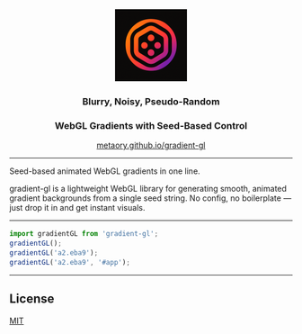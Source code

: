 <div align="center">
    <img src=".github/assets/logo.png" alt="demo" height="128" />
    <h3>Blurry, Noisy, Pseudo-Random</h3>
    <h3>WebGL Gradients with Seed-Based Control</h3>
    <p>
        <a href="https://metaory.github.io/gradient-gl/">
            metaory.github.io/gradient-gl
        </a>
    </p>
</div>

---

Seed-based animated WebGL gradients in one line.

gradient-gl is a lightweight WebGL library for generating smooth, animated gradient backgrounds from a single seed string. No config, no boilerplate — just drop it in and get instant visuals.

---

```javascript
import gradientGL from 'gradient-gl';
gradientGL();
gradientGL('a2.eba9');
gradientGL('a2.eba9', '#app');
```

<!-- ```html
🚧 UNDER CONSTRUCTION
<script src="https://cdn.com/gradient-gl?seed=w2.678"></script>
<script src="https://cdn.com/gradient-gl?seed=w2.678&selector=#app"></script>
``` -->

---

## License
[MIT](LICENSE)